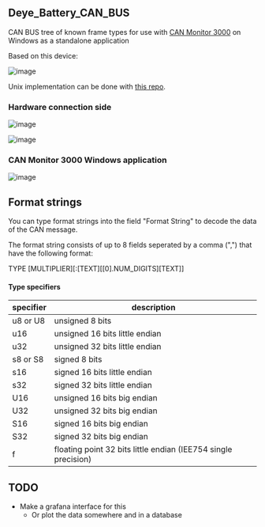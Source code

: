 ## Deye_Battery_CAN_BUS

CAN BUS tree of known frame types for use with [CAN Monitor 3000](https://github.com/tixiv/CAN-Monitor-qt) on Windows as a standalone application

Based on this device:

![image](https://github.com/Psynosaur/Deye_Battery_CAN_BUS/assets/26934113/04c1c34b-6d6d-4141-acb8-f41646d75c32)

Unix implementation can be done with [this repo](https://github.com/kobolt/usb-can).

### Hardware connection side 
![image](https://github.com/Psynosaur/Deye_Battery_CAN_BUS/assets/26934113/e02b6207-d4ea-4d4d-a50a-e3e462aa1385)

![image](https://github.com/Psynosaur/Deye_Battery_CAN_BUS/assets/26934113/86d262d1-b2b0-4e49-8af9-236f0f778b98)

### CAN Monitor 3000 Windows application

![image](https://github.com/Psynosaur/Deye_Battery_CAN_BUS/assets/26934113/fcef5139-bc05-49d1-b6c4-5e910b7498f6)

## Format strings
You can type format strings into the field "Format String" to decode the data of the CAN message.

The format string consists of up to 8 fields seperated by a comma (",") that have the following format:

TYPE [MULTIPLIER][:[TEXT][[0].NUM_DIGITS][TEXT]]

#### Type specifiers

|specifier|description|
|--|--|
|u8 or U8|unsigned 8 bits|
|u16|unsigned 16 bits little endian|
|u32|unsigned 32 bits little endian|
|s8 or S8|signed 8 bits|
|s16|signed 16 bits little endian|
|s32|signed 32 bits little endian|
|U16|unsigned 16 bits big endian|
|U32|unsigned 32 bits big endian|
|S16|signed 16 bits big endian|
|S32|signed 32 bits big endian|
|f|floating point 32 bits little endian (IEE754 single precision)|

## TODO 
  - Make a grafana interface for this
    - Or plot the data somewhere and in a database
